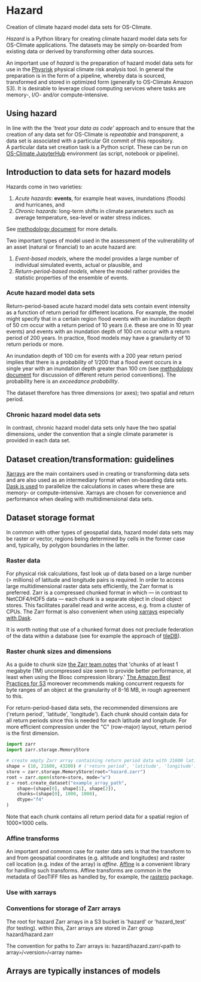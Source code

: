# Hazard
Creation of climate hazard model data sets for OS-Climate.

*Hazard* is a Python library for creating climate hazard model data sets for OS-Climate applications. The datasets may be simply on-boarded from existing data or derived by transforming other data sources.

An important use of *hazard* is the preparation of hazard model data sets for use in the [Physrisk](https://github.com/os-climate/physrisk) physical climate risk analysis tool. In general the preparation is in the form of a pipeline, whereby data is sourced, transformed and stored in optimized form (generally to OS-Climate Amazon S3). It is desirable to leverage cloud computing services where tasks are memory-, I/O- and/or compute-intensive.  

## Using hazard
In line with the the *'treat your data as code'* approach and to ensure that the creation of any data set for OS-Climate is *repeatable* and *transparent*, a data set is associated with a particular Git commit of this repository.  
A particular data set creation task is a Python script. These can be run on [OS-Climate JupyterHub](https://jupyterhub-odh-jupyterhub.apps.odh-cl2.apps.os-climate.org) environment (as script, notebook or pipeline).

## Introduction to data sets for hazard models
Hazards come in two varieties:
1. *Acute hazards*: **events**, for example heat waves, inundations (floods) and hurricanes, and
2. *Chronic hazards*: long-term shifts in climate parameters such as average temperature, sea-level or water stress indices.

See [methodology document](https://github.com/os-climate/physrisk/tree/main/methodology#:~:text=PhysicalRiskMethodology.pdf) for more details.

Two important types of model used in the assessment of the vulnerability of an asset (natural or financial) to an acute hazard are:

1. *Event-based models*, where the model provides a large number of individual simulated events, actual or plausible, and
2. *Return-period-based models*, where the model rather provides the statistic properties of the ensemble of events.

### Acute hazard model data sets

Return-period-based acute hazard model data sets contain event intensity as a function of return period for different locations. For example, the model might specify that in a certain region flood events with an inundation depth of 50 cm occur with a return period of 10 years (i.e. these are one in 10 year events) and events with an inundation depth of 100 cm occur with a return period of 200 years. In practice, flood models may have a granularity of 10 return periods or more.

An inundation depth of 100 cm for events with a 200 year return period implies that there is a probability of $1/200$ that a flood event occurs in a single year with an inundation depth greater than 100 cm (see [methodology document](https://github.com/os-climate/physrisk/tree/main/methodology#:~:text=PhysicalRiskMethodology.pdf) for discussion of different return period conventions). The probability here is an *exceedance probability*.  

The dataset therefore has three dimensions (or axes); two spatial and return period.

### Chronic hazard model data sets

In contrast, chronic hazard model data sets only have the two spatial dimensions, under the convention that a single climate parameter is provided in each data set.

## Dataset creation/transformation: guidelines

[Xarrays](https://docs.xarray.dev/en/stable/) are the main containers used in creating or transforming data sets and are also used as an intermediary format when on-boarding data sets. [Dask is used](https://docs.xarray.dev/en/stable/user-guide/dask.html) to parallelize the calculations in cases where these are memory- or compute-intensive. Xarrays are chosen for convenience and performance when dealing with multidimensional data sets.

## Dataset storage format
In common with other types of geospatial data, hazard model data sets may be raster or vector, regions being determined by cells in the former case and, typically, by polygon boundaries in the latter.

### Raster data
For physical risk calculations, fast look up of data based on a large number (> millions) of latitude and longitude pairs is required. In order to access large multidimensional raster data sets efficiently, the Zarr format is preferred. Zarr is a compressed chunked format in which — in contrast to NetCDF4/HDF5 data — each chunk is a separate object in cloud object stores. This facilitates parallel read and write access, e.g. from a cluster of CPUs. The Zarr format is also convenient when using [xarrays](https://docs.xarray.dev/en/stable/) especially [with Dask](https://docs.xarray.dev/en/stable/user-guide/dask.html).

It is worth noting that use of a chunked format does not preclude federation of the data within a database (see for example the approach of [tileDB](https://tiledb.com/)).

### Raster chunk sizes and dimensions
As a guide to chunk size [the Zarr team notes](https://zarr.readthedocs.io/en/stable/tutorial.html) that 'chunks of at least 1 megabyte (1M) uncompressed size seem to provide better performance, at least when using the Blosc compression library.' [The Amazon Best Practices for S3](https://d1.awsstatic.com/whitepapers/AmazonS3BestPractices.pdf) moreover recommends making concurrent requests for byte ranges of an object at the granularity of 8-16 MB, in rough agreement to this.

For return-period-based data sets, the recommended dimensions are ('return period', 'latitude', 'longitude'). Each chunk should contain data for all return periods since this is needed for each latitude and longitude. For more efficient compression under the "C" (row-major) layout, return period is the first dimension.

```python
import zarr
import zarr.storage.MemoryStore

# create empty Zarr array containing return period data with 21600 latitudes and 43200 longitudes 
shape = (10, 21600, 43200) # ('return period', 'latitude', 'longitude')
store = zarr.storage.MemoryStore(root="hazard.zarr")
root = zarr.open(store=store, mode="w")
z = root.create_dataset("example_array_path",
    shape=(shape[0], shape[1], shape[2]),
    chunks=(shape[0], 1000, 1000),
    dtype="f4"
)
```

Note that each chunk contains all return period data for a spatial region of 1000×1000 cells.

### Affine transforms
An important and common case for raster data sets is that the transform to and from geospatial coordinates (e.g. altitude and longitudes) and raster cell location (e.g. index of the array) is *affine*. [Affine](https://pypi.org/project/affine/) is a convenient library for handling such transforms. Affine transforms are common in the metadata of GeoTIFF files as handled by, for example, the [rasterio](https://rasterio.readthedocs.io/en/latest/api/rasterio.transform.html) package.

### Use with xarrays

### Conventions for storage of Zarr arrays

The root for hazard Zarr arrays in a S3 bucket is 'hazard' or 'hazard_test' (for testing).
within this, Zarr arrays are stored in Zarr group hazard/hazard.zarr

The convention for paths to Zarr arrays is:
hazard/hazard.zarr/`<`path to array`>`/`<`version`>`/`<`array name`>`

Arrays are typically instances of models 
- 


